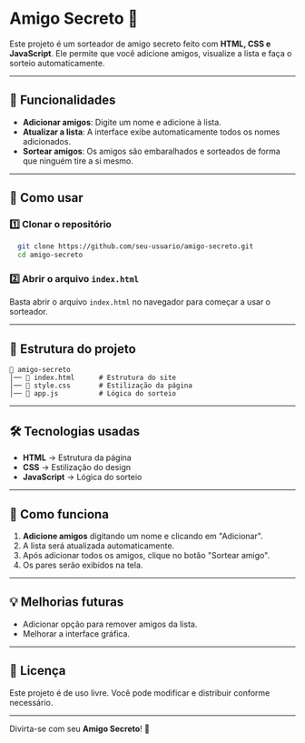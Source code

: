 # Amigo Secreto 🎁

Este projeto é um sorteador de amigo secreto feito com **HTML, CSS e JavaScript**. Ele permite que você adicione amigos, visualize a lista e faça o sorteio automaticamente.

---

## 📌 Funcionalidades

- **Adicionar amigos**: Digite um nome e adicione à lista.
- **Atualizar a lista**: A interface exibe automaticamente todos os nomes adicionados.
- **Sortear amigos**: Os amigos são embaralhados e sorteados de forma que ninguém tire a si mesmo.

---

## 🚀 Como usar

### 1️⃣ Clonar o repositório

```bash
  git clone https://github.com/seu-usuario/amigo-secreto.git
  cd amigo-secreto
```

### 2️⃣ Abrir o arquivo `index.html`

Basta abrir o arquivo `index.html` no navegador para começar a usar o sorteador.

---

## 📂 Estrutura do projeto

```
📂 amigo-secreto
│── 📄 index.html      # Estrutura do site
│── 📄 style.css       # Estilização da página
│── 📄 app.js          # Lógica do sorteio
```

---

## 🛠 Tecnologias usadas

- **HTML** → Estrutura da página
- **CSS** → Estilização do design
- **JavaScript** → Lógica do sorteio

---

## 🎲 Como funciona

1. **Adicione amigos** digitando um nome e clicando em "Adicionar".
2. A lista será atualizada automaticamente.
3. Após adicionar todos os amigos, clique no botão "Sortear amigo".
4. Os pares serão exibidos na tela.

---

## 💡 Melhorias futuras

- Adicionar opção para remover amigos da lista.
- Melhorar a interface gráfica.

---

## 📜 Licença

Este projeto é de uso livre. Você pode modificar e distribuir conforme necessário.

---

Divirta-se com seu **Amigo Secreto**! 🎉

